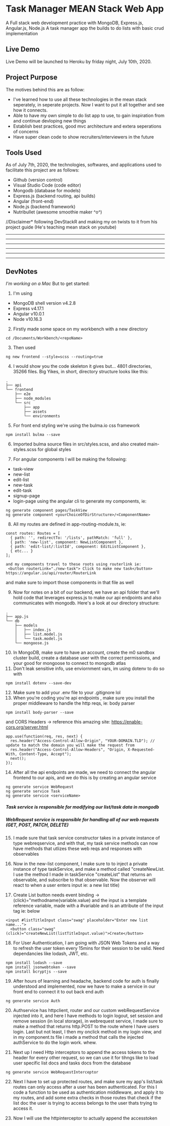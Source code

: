 # Task Manager MEAN Stack Web App
A Full stack web development practice with MongoDB, Express.js, Angular.js, Node.js
A task manager app the builds to do lists with basic crud implementation

## Live Demo
Live Demo will be launched to Heroku by friday night, July 10th, 2020. 


## Project Purpose
The motives behind this are as follow:
 - I've learned how to use all these technologies in the mean stack seperately, in seperate projects. Now I want to put it all together and see how it connects. 
 - Able to have my own simple to do list app to use, to gain inspiration from and continue  devloping new things
 - Establish best practices, good mvc architecture and extera seperations of concerns
 - Have super clean code to show recruiters/interviewers in the future

## Tools Used
As of July 7th, 2020, the technologies, softwares, and applications used to facilitate this project are as follows:
 - Github (version control)
 - Visual Studio Code (code editor)
 - Mongodb (database for models)
 - Express.js (backend routing, api builds)
 - Angular (front-end)
 - Node.js (backend framework)
 - Nutribullet (awesome smoothie maker ^o^)

 //Disclaimer* following DevStackR and making my on twists to it from his project guide (He's teaching mean stack on youtube)

------
------
------
------
------
------
## DevNotes
*I'm working on a Mac*
But to get started: 
1. I'm using 
- MongoDB shell version v4.2.8
- Express v4.17.1
- Angular v10.0.1
- Node v10.16.3
2. Firstly made some space on my workbench with a new directory
```
cd /Documents/Workbench/<repoName>
```
3. Then used
```
ng new frontend --style=scss --routing=true
```
4. I would show you the code skeleton  it gives but... 4801 directories, 35266 files. Big Yikes, in short, directory structure looks like this:
```
.
├── api
└── frontend
    ├── e2e
    ├── node_modules
    └── src
        ├── app
        ├── assets
        └── environments
```
5. For front end styling we're using the bulma.io css framework
```
npm install bulma --save
``` 
6. Imported bulma source files in src/styles.scss, and also created main-styles.scss for global styles

7. For angular components I will be making the following:
 - task-view
 - new-list
 - edit-list
 - new-task
 - edit-task
 - signup-page
 - login-page
 using the angular cli to generate my components, ie:
 ```
ng generate component pages/TaskView
ng generate component <yourChoiceOfDirStructure>/<ComponentName>
 ```
8. All my routes are defined in app-routing-module.ts, ie:
```
const routes: Routes = [
  { path: '', redirectTo: '/lists', pathMatch: 'full' },
  { path: 'new-list', component: NewListComponent },
  { path: 'edit-list/:listId', component: EditListComponent },
  { etc... }
];

and my components travel to these roots using routerlink ie:
 <button routerLink="./new-task"> Click to make new task</button>
https://angular.io/api/router/RouterLink
```
and make sure to import those components in that file as well

9. Now for notes on a bit of our backend, we have an api folder that we'll hold code that leverages express.js to make our api endpoints and also communicates with mongodb. Here's a look at our directory structure:
```
.
├── app.js
└── db
    ├── models
    │   ├── index.js
    │   ├── list.model.js
    │   └── task.model.js
    └── mongoose.js

```
10. In MongoDB, make sure to have an account, create the m0 sandbox cluster build, create a database user with the correct permissions, and your good for mongoose to connect to mongodb atlas
11. Don't leak sensitive info, use enviornment vars, im using dotenv to do so with
```
npm install dotenv --save-dev
```
12. Make sure to add your .env file to your .gitignore lol
13. When you're coding you're api endpoints , make sure you install the proper middleware to handle the http reqs, ie: body parser
```
npm install body-parser --save
```
and CORS Headers -> reference this amazing site: https://enable-cors.org/server.html
```
app.use(function(req, res, next) {
  res.header("Access-Control-Allow-Origin", "YOUR-DOMAIN.TLD"); // update to match the domain you will make the request from
  res.header("Access-Control-Allow-Headers", "Origin, X-Requested-With, Content-Type, Accept");
  next();
});
```

14. After all the api endpoints are made, we need to connect the angular frontend to our apis, and we do this is by creating an angular service
```
ng generate service WebRequest
ng generate service Task
ng generate service <serviceName>
```
##### Task service is responsible for modifying our list/task data in mongodb
##### WebRequest service is responsible for handling all of our web requests (GET, POST, PATCH, DELETE)

15. I made sure that task service constructor takes in a private instance of type webreqservice, and with that, my task service methods can now have methods that utlizes these web reqs and responses with observables

16. Now in the new-list component, I make sure to to inject a private instance of type taskService, and make a method called "createNewList. I use the method I made in taskService "createList" that returns an observable, and subscribe to that observable. Now the observer will react to when a user enters input ie: a new list title)

17. Create List button needs event binding -> (click)="methodname(variable.value) and the input is a template reference variable, made with a #variable and is an attribute of the input tag ie: below
```
<input #listTitleInput class="swag" placeholder="Enter new list name...">
  <button class="swag" (click)="createNewList(listTitleInput.value)">Create</button>
```

18. For User Authentication, I am going with JSON Web Tokens and a way to refresh the user token every 15mins for their session to be valid. Need dependancies like lodash, JWT, etc.
```
npm install lodash --save
npm install jsonwebtoken --save
npm install bcryptjs --save
```

19. After hours of learning and headache, backend code for auth is finally understood and implemented, now we have to make a service in our front end to connect it to out back end auth
```
ng generate service Auth
```

20. Authservice has httpclient, router and our custom webRequestService injected into it, and here I have methods to login logout, set session and remove session (in local storage), in webrequest service, I made sure to make a method that returns http.POST to the route where I have users login. Last but not least, I then my onclick method in my login view, and in my component.ts file i made a method that calls the injected authService to do the login work. whew.

21. Next up I need Http interceptors to append the access tokens to the header for every other request, so we can use it for tihngs like to load user specific list docs and tasks docs from the database
```
ng generate service WebRequestInterceptor
```

22. Next I have to set up protected routes, and make sure my app's list/task routes can only access after a user has been authenticated. For this I code a function to be used as authentication middleware, and apply it to my routes, and add some extra checks in those routes that check if the list doc the user is trying to access belongs to the user thats trying to access it.

23. Now I will use the httpinterceptor to actually append the accesstoken